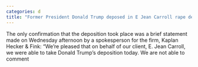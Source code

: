 ```yaml
---
categories: d
title: "Former President Donald Trump deposed in E Jean Carroll rape defamation suit"
---
```

The only confirmation that the deposition took place was a brief statement made on Wednesday afternoon by a spokesperson for the firm, Kaplan Hecker & Fink: “We’re pleased that on behalf of our client, E. Jean Carroll, we were able to take Donald Trump’s deposition today. We are not able to comment 
